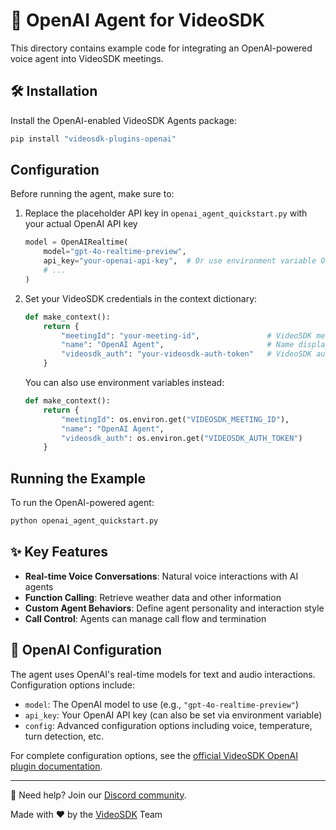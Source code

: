# 🚀 OpenAI Agent for VideoSDK

This directory contains example code for integrating an OpenAI-powered voice agent into VideoSDK meetings.

## 🛠️ Installation

Install the OpenAI-enabled VideoSDK Agents package:

```bash
pip install "videosdk-plugins-openai"
```

## Configuration

Before running the agent, make sure to:

1. Replace the placeholder API key in `openai_agent_quickstart.py` with your actual OpenAI API key
   ```python
   model = OpenAIRealtime(
       model="gpt-4o-realtime-preview",
       api_key="your-openai-api-key",  # Or use environment variable OPENAI_API_KEY
       # ...
   )
   ```

2. Set your VideoSDK credentials in the context dictionary:
   ```python
   def make_context():
       return {
           "meetingId": "your-meeting-id",               # VideoSDK meeting ID
           "name": "OpenAI Agent",                       # Name displayed in the meeting
           "videosdk_auth": "your-videosdk-auth-token"   # VideoSDK auth token
       }
   ```

   You can also use environment variables instead:
   ```python
   def make_context():
       return {
           "meetingId": os.environ.get("VIDEOSDK_MEETING_ID"),
           "name": "OpenAI Agent",
           "videosdk_auth": os.environ.get("VIDEOSDK_AUTH_TOKEN")
       }
   ```

## Running the Example

To run the OpenAI-powered agent:

```bash
python openai_agent_quickstart.py
```

## ✨ Key Features

- **Real-time Voice Conversations**: Natural voice interactions with AI agents
- **Function Calling**: Retrieve weather data and other information
- **Custom Agent Behaviors**: Define agent personality and interaction style
- **Call Control**: Agents can manage call flow and termination

## 🧠 OpenAI Configuration

The agent uses OpenAI's real-time models for text and audio interactions. Configuration options include:

- `model`: The OpenAI model to use (e.g., `"gpt-4o-realtime-preview"`)
- `api_key`: Your OpenAI API key (can also be set via environment variable)
- `config`: Advanced configuration options including voice, temperature, turn detection, etc.

For complete configuration options, see the [official VideoSDK OpenAI plugin documentation](https://docs.videosdk.live/ai_agents/plugins/openai).

---

🤝 Need help? Join our [Discord community](https://discord.com/invite/f2WsNDN9S5).

Made with ❤️ by the [VideoSDK](https://videosdk.live) Team
